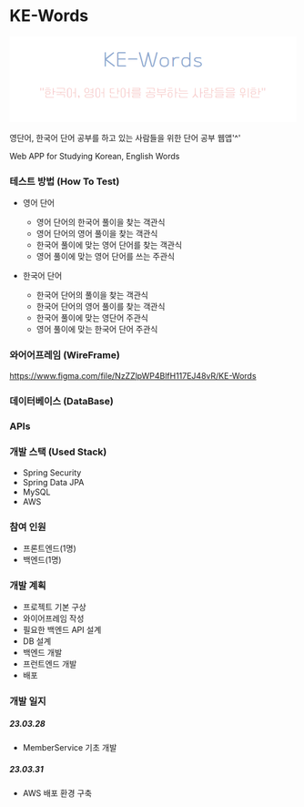 # KE-Words

<img src="https://raw.githubusercontent.com/L-Hyun/KE-Words/main/assets/banner.png">

영단어, 한국어 단어 공부를 하고 있는 사람들을 위한 단어 공부 웹앱'^'

Web APP for Studying Korean, English Words

### 테스트 방법 (How To Test)

- 영어 단어
  - 영어 단어의 한국어 풀이을 찾는 객관식
  - 영어 단어의 영어 풀이을 찾는 객관식
  - 한국어 풀이에 맞는 영어 단어를 찾는 객관식
  - 영어 풀이에 맞는 영어 단어를 쓰는 주관식

- 한국어 단어
  - 한국어 단어의 풀이을 찾는 객관식
  - 한국어 단어의 영어 풀이를 찾는 객관식
  - 한국어 풀이에 맞는 영단어 주관식
  - 영어 풀이에 맞는 한국어 단어 주관식

### 와어어프레임 (WireFrame)

https://www.figma.com/file/NzZZlpWP4BlfH117EJ48vR/KE-Words

### 데이터베이스 (DataBase)

### APIs

### 개발 스택 (Used Stack)
- Spring Security
- Spring Data JPA
- MySQL
- AWS

### 참여 인원
- 프론트엔드(1명)
- 백엔드(1명)


### 개발 계획

- 프로젝트 기본 구상
- 와이어프레임 작성
- 필요한 백엔드 API 설계
- DB 설계
- 백엔드 개발
- 프런트엔드 개발
- 배포

### 개발 일지

##### 23.03.28

- MemberService 기초 개발

##### 23.03.31

- AWS 배포 환경 구축

